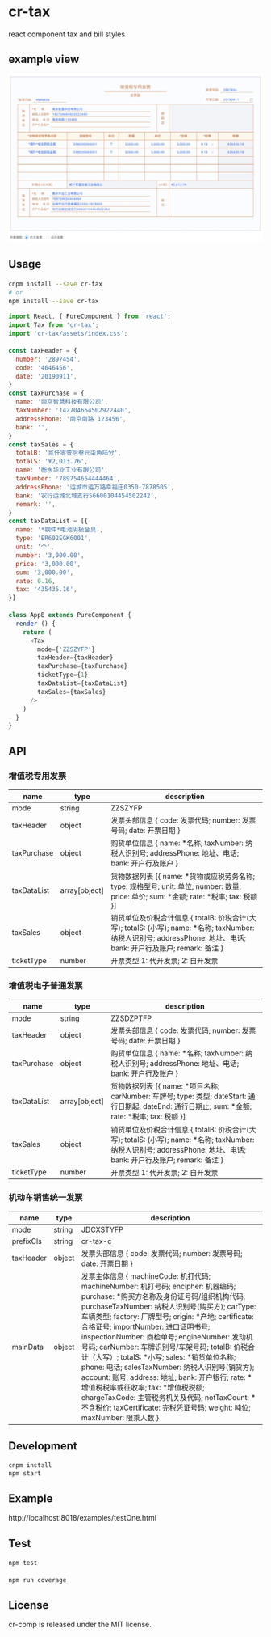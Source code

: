# cr-tax

react component tax and bill styles

## example view
<img src="./github/example1.jpg" alt="example" />

## Usage

```bash
cnpm install --save cr-tax
# or
npm install --save cr-tax
```

```js
import React, { PureComponent } from 'react';
import Tax from 'cr-tax';
import 'cr-tax/assets/index.css';

const taxHeader = {
  number: '2897454',
  code: '4646456',
  date: '20190911',
}
const taxPurchase = {
  name: '南京智慧科技有限公司',
  taxNumber: '142704654502922440',
  addressPhone: '南京南路 123456',
  bank: '',
}
const taxSales = {
  totalB: '贰仟零壹拾叁元柒角陆分',
  totalS: '¥2,013.76',
  name: '衡水华业工业有限公司',
  taxNumber: '789754654444464',
  addressPhone: '运城市运万路幸福庄0350-7878505',
  bank: '农行运城北城支行56600104454502242',
  remark: '',
}
const taxDataList = [{
  name: '*钢件*电池阴极金具',
  type: 'ER602EGK6001',
  unit: '个',
  number: '3,000.00',
  price: '3,000.00',
  sum: '3,000.00',
  rate: 0.16,
  tax: '435435.16',
}]

class AppB extends PureComponent {
  render () {
    return (
      <Tax
        mode={'ZZSZYFP'}
        taxHeader={taxHeader}
        taxPurchase={taxPurchase}
        ticketType={1}
        taxDataList={taxDataList}
        taxSales={taxSales}
      />
    )
  }
}
```

## API

### 增值税专用发票

name | type | description
-----| -----| ------------
mode | string | ZZSZYFP
taxHeader | object | 发票头部信息 { code: 发票代码; number: 发票号码; date: 开票日期 }
taxPurchase | object | 购货单位信息 { name: *名称; taxNumber: 纳税人识别号; addressPhone: 地址、电话; bank: 开户行及账户 }
taxDataList | array[object] | 货物数据列表 [{ name: *货物或应税劳务名称; type: 规格型号; unit: 单位; number: 数量; price: 单价; sum: *金额; rate: *税率; tax: 税额 }]
taxSales | object | 销货单位及价税合计信息 { totalB: 价税合计(大写); totalS: (小写); name: *名称; taxNumber: 纳税人识别号; addressPhone: 地址、电话; bank: 开户行及账户; remark: 备注 }
ticketType | number | 开票类型 1: 代开发票; 2: 自开发票

### 增值税电子普通发票

name | type | description
-----| -----| ------------
mode | string | ZZSDZPTFP
taxHeader | object | 发票头部信息 { code: 发票代码; number: 发票号码; date: 开票日期 }
taxPurchase | object | 购货单位信息 { name: *名称; taxNumber: 纳税人识别号; addressPhone: 地址、电话; bank: 开户行及账户 }
taxDataList | array[object] | 货物数据列表 [{ name: *项目名称; carNumber: 车牌号; type: 类型; dateStart: 通行日期起; dateEnd: 通行日期止; sum: *金额; rate: *税率; tax: 税额 }]
taxSales | object | 销货单位及价税合计信息 { totalB: 价税合计(大写); totalS: (小写); name: *名称; taxNumber: 纳税人识别号; addressPhone: 地址、电话; bank: 开户行及账户; remark: 备注 }
ticketType | number | 开票类型 1: 代开发票; 2: 自开发票

### 机动车销售统一发票

name | type | description
-----| -----| ------------
mode | string | JDCXSTYFP
prefixCls | string | cr-tax-c
taxHeader | object | 发票头部信息 { code: 发票代码; number: 发票号码; date: 开票日期 }
mainData | object | 发票主体信息 { machineCode: 机打代码; machineNumber: 机打号码; encipher: 机器编码; purchase:  *购买方名称及身份证号码/组织机构代码; purchaseTaxNumber: 纳税人识别号(购买方); carType: 车辆类型; factory: 厂牌型号; origin: *产地; certificate: 合格证号; importNumber: 进口证明书号; inspectionNumber: 商检单号; engineNumber: 发动机号码; carNumber: 车牌识别号/车架号码; totalB: 价税合计（大写）; totalS: *小写; sales: *销货单位名称; phone: 电话; salesTaxNumber: 纳税人识别号(销货方); account: 账号; address: 地址; bank: 开户银行; rate: *增值税税率或征收率; tax: *增值税税额; chargeTaxCode: 主管税务机关及代码; notTaxCount: *不含税价; taxCertificate: 完税凭证号码; weight: 吨位; maxNumber: 限乘人数 }

## Development

```
cnpm install
npm start
```

## Example

http://localhost:8018/examples/testOne.html

## Test
  ```js
  npm test
  
  npm run coverage
  ```



## License

cr-comp is released under the MIT license.
